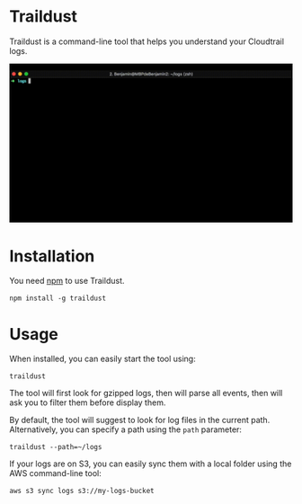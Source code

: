 # Traildust
Traildust is a command-line tool that helps you understand your Cloudtrail logs.

![The Traildust tool](https://github.com/bnetter/traildust/raw/master/images/traildust.gif "The Traildust tool")


# Installation

You need [npm](http://npmjs.org) to use Traildust.

```
npm install -g traildust
```

# Usage

When installed, you can easily start the tool using:

```
traildust
```

The tool will first look for gzipped logs, then will parse all events, then will ask you to filter them before display them.

By default, the tool will suggest to look for log files in the current path. Alternatively, you can specify a path using the `path` parameter:

```
traildust --path=~/logs
```

If your logs are on S3, you can easily sync them with a local folder using the AWS command-line tool:

```
aws s3 sync logs s3://my-logs-bucket
```
